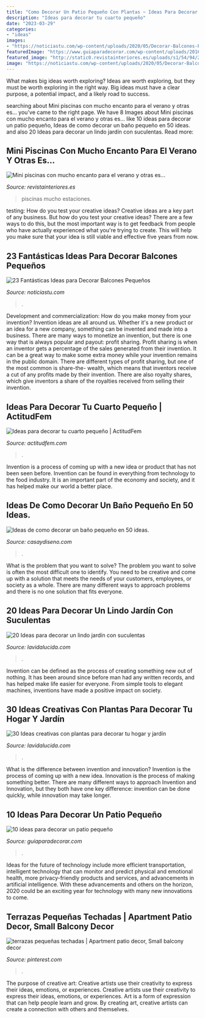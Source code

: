 ```yaml
---
title: "Como Decorar Un Patio Pequeño Con Plantas ~ Ideas Para Decorar Tu Cuarto Pequeño"
description: "Ideas para decorar tu cuarto pequeño"
date: "2023-03-29"
categories:
- "ideas"
images:
- "https://noticiastu.com/wp-content/uploads/2020/05/Decorar-Balcones-Pequeños-15.jpg"
featuredImage: "https://www.guiaparadecorar.com/wp-content/uploads/2016/07/10-ideas-para-decorar-un-patio-pequeno-02.jpg"
featured_image: "http://static0.revistainteriores.es/uploads/s1/54/94/22/mini-piscina-en-patio-interior.jpeg"
image: "https://noticiastu.com/wp-content/uploads/2020/05/Decorar-Balcones-Pequeños-15.jpg"
---
```



What makes big ideas worth exploring?
Ideas are worth exploring, but they must be worth exploring in the right way. Big ideas must have a clear purpose, a potential impact, and a likely road to success.

	

		
searching about Mini piscinas con mucho encanto para el verano y otras es... you've came to the right page. We have 8 Images about Mini piscinas con mucho encanto para el verano y otras es... like 10 ideas para decorar un patio pequeño, Ideas de como decorar un baño pequeño en 50 ideas. and also 20 Ideas para decorar un lindo jardín con suculentas. Read more:
		
    
## Mini Piscinas Con Mucho Encanto Para El Verano Y Otras Es...

<img loading=lazy src="http://static0.revistainteriores.es/uploads/s1/54/94/22/mini-piscina-en-patio-interior.jpeg" onerror="this.onerror=null;this.src='https://tse1.mm.bing.net/th?id=OIP.XlBexDE4N0NSmoptPK48BwHaKy&amp;pid=15.1';" alt="Mini piscinas con mucho encanto para el verano y otras es...">

_Source: revistainteriores.es_

>piscinas mucho estaciones. 

	

testing: How do you test your creative ideas?
Creative ideas are a key part of any business. But how do you test your creative ideas? There are a few ways to do this, but the most important way is to get feedback from people who have actually experienced what you're trying to create. This will help you make sure that your idea is still viable and effective five years from now.

    
## 23 Fantásticas Ideas Para Decorar Balcones Pequeños

<img loading=lazy src="https://noticiastu.com/wp-content/uploads/2020/05/Decorar-Balcones-Pequeños-15.jpg" onerror="this.onerror=null;this.src='https://tse2.mm.bing.net/th?id=OIP.nvHdjJS2pQCfzyfuCDPaMQHaIZ&amp;pid=15.1';" alt="23 Fantásticas Ideas para Decorar Balcones Pequeños">

_Source: noticiastu.com_

>. 

	

Development and commercialization: How do you make money from your invention?
Invention ideas are all around us. Whether it's a new product or an idea for a new company, something can be invented and made into a business. There are many ways to monetize an invention, but there is one way that is always popular and payout: profit sharing. Profit sharing is when an inventor gets a percentage of the sales generated from their invention. It can be a great way to make some extra money while your invention remains in the public domain. There are different types of profit sharing, but one of the most common is share-the- wealth, which means that inventors receive a cut of any profits made by their invention. There are also royalty shares, which give inventors a share of the royalties received from selling their invention.

    
## Ideas Para Decorar Tu Cuarto Pequeño | ActitudFem

<img loading=lazy src="https://cdn2.actitudfem.com/media/files/styles/large_auto/public/ideas-para-decorar-tu-cuarto-pequeno.jpg" onerror="this.onerror=null;this.src='https://tse3.mm.bing.net/th?id=OIP.HdSW-9Omxihj70jU_i147QHaFj&amp;pid=15.1';" alt="Ideas para decorar tu cuarto pequeño | ActitudFem">

_Source: actitudfem.com_

>. 

	

Invention is a process of coming up with a new idea or product that has not been seen before. Invention can be found in everything from technology to the food industry. It is an important part of the economy and society, and it has helped make our world a better place.

    
## Ideas De Como Decorar Un Baño Pequeño En 50 Ideas.

<img loading=lazy src="https://casaydiseno.com/wp-content/uploads/2015/12/ideas-de-como-decorar-un-baño-pequeño-led-pajaros.jpeg" onerror="this.onerror=null;this.src='https://tse2.mm.bing.net/th?id=OIP.lnQSo8YIxhu1lJDlrfHILAHaLH&amp;pid=15.1';" alt="Ideas de como decorar un baño pequeño en 50 ideas.">

_Source: casaydiseno.com_

>. 

	

What is the problem that you want to solve?
The problem you want to solve is often the most difficult one to identify. You need to be creative and come up with a solution that meets the needs of your customers, employees, or society as a whole. There are many different ways to approach problems and there is no one solution that fits everyone.

    
## 20 Ideas Para Decorar Un Lindo Jardín Con Suculentas

<img loading=lazy src="https://www.lavidalucida.com/wp-content/uploads/2014/09/1534336_187117581488707_599128456_n.jpg" onerror="this.onerror=null;this.src='https://tse1.mm.bing.net/th?id=OIP.VYEZimbtUC--piMRCR7BTgHaJ4&amp;pid=15.1';" alt="20 Ideas para decorar un lindo jardín con suculentas">

_Source: lavidalucida.com_

>. 

	

Invention can be defined as the process of creating something new out of nothing. It has been around since before man had any written records, and has helped make life easier for everyone. From simple tools to elegant machines, inventions have made a positive impact on society.

    
## 30 Ideas Creativas Con Plantas Para Decorar Tu Hogar Y Jardín

<img loading=lazy src="https://www.lavidalucida.com/wp-content/uploads/2014/02/1374826_459604510832505_1872127930_n.jpg" onerror="this.onerror=null;this.src='https://tse4.mm.bing.net/th?id=OIP.ZHCxdsrnDROivloibaybqAHaLH&amp;pid=15.1';" alt="30 Ideas creativas con plantas para decorar tu hogar y jardín">

_Source: lavidalucida.com_

>. 

	

What is the difference between invention and innovation?
Invention is the process of coming up with a new idea. Innovation is the process of making something better. There are many different ways to approach Invention and Innovation, but they both have one key difference: invention can be done quickly, while innovation may take longer.

    
## 10 Ideas Para Decorar Un Patio Pequeño

<img loading=lazy src="https://www.guiaparadecorar.com/wp-content/uploads/2016/07/10-ideas-para-decorar-un-patio-pequeno-02.jpg" onerror="this.onerror=null;this.src='https://tse4.mm.bing.net/th?id=OIP.QptyvaGJ8KJpaI3FQvnycQHaFj&amp;pid=15.1';" alt="10 ideas para decorar un patio pequeño">

_Source: guiaparadecorar.com_

>. 

	

Ideas for the future of technology include more efficient transportation, intelligent technology that can monitor and predict physical and emotional health, more privacy-friendly products and services, and advancements in artificial intelligence. With these advancements and others on the horizon, 2020 could be an exciting year for technology with many new innovations to come.

    
## Terrazas Pequeñas Techadas | Apartment Patio Decor, Small Balcony Decor

<img loading=lazy src="https://i.pinimg.com/736x/c9/cc/1c/c9cc1ceead59e8517f96792aaa89e60e.jpg" onerror="this.onerror=null;this.src='https://tse4.mm.bing.net/th?id=OIP.KatGHAcqMUI6LrpjU2Q22QHaHU&amp;pid=15.1';" alt="terrazas pequeñas techadas | Apartment patio decor, Small balcony decor">

_Source: pinterest.com_

>. 

	

The purpose of creative art: Creative artists use their creativity to express their ideas, emotions, or experiences.
Creative artists use their creativity to express their ideas, emotions, or experiences. Art is a form of expression that can help people learn and grow. By creating art, creative artists can create a connection with others and themselves.

